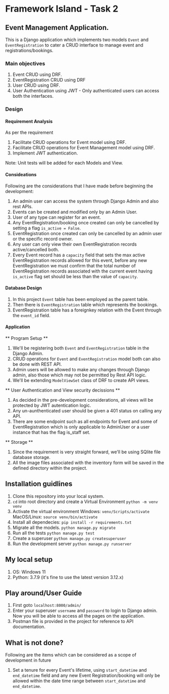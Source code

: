 # Framework Island - Task 2

## Event Management Application.

This is a Django application which implements two models `Event` and `EventRegistration` to cater a CRUD interface to manage event and registrations/bookings.

### Main objectives

1. Event CRUD using DRF.
2. EventRegistration CRUD using DRF
3. User CRUD using DRF.
3. User Authentication using JWT - Only authenticated users can access both the interfaces.

### Design

#### Requirement Analysis

As per the requirement

1. Facilitate CRUD operations for Event model using DRF.
2. Facilitate CRUD operations for Event Management model using DRF.
3. Implement JWT authentication.

Note: Unit tests will be added for each Models and View.

#### Consideations

Following are the considerations that I have made before beginning the development:

1. An admin user can access the system through Django Admin and also rest APIs.
2. Events can be created and modified only by an Admin User.
3. User of any type can register for an event.
4. Any EventRegistration/booking once created can only be cancelled by setting a flag `is_active = False`.
5. EventRegistration once created can only be cancelled by an admin user or the specific record owner.
6. Any user can only view their own EventRegistration records active/cancelled both.
7. Every Event record has a `capacity` field that sets the max active EventRegistration records allowed for this event, before any new EventRegistration we must confirm that the total number of EventRegistration records associated with the current event having `is_active` flag set should be less than the value of `capacity`.

#### Database Design

1. In this project `Event` table has been employed as the parent table.
2. Then there is `EventRegistration` table which represents the bookings.
3. EventRegistration table has a foreignkey relation with the Event through the `event_id` field.

#### Application

** Program Setup **

1. We'll be registering both `Event` and `EventRegistration` table in the Django Admin.
2. CRUD operations for `Event` and `EventRegistration` model both can also be done with REST API.
3. Admin users will be allowed to make any changes through Django admin, also those which may not be permitted by Rest API logic.
4. We'll be extending `ModelViewSet` class of DRF to create API views.

** User Authentication and View security decissions **

1. As decided in the pre-development considerations, all views will be protected by JWT autentication logic.
2. Any un-aunthenticated user should be given a 401 status on calling any API.
3. There are some endpoint such as all endpoints for Event and some of EventRegistration which is only applicable to AdminUser or a user instance that has the flag is_staff set.


** Storage **

1. Since the requirement is very straight forward, we'll be using SQlite file database storage.
2. All the image files associated with the inventory form will be saved in the defined directory within the project.

## Installation guidlines

1. Clone this repository into your local system.
2. `cd` into root directory and create a Virtual Environment `python -m venv venv`
3. Activate the virtual environment
   Windows: `venv/Scripts/activate`
   MacOS/Linux: `source venv/bin/activate`
4. Install all dependecies: `pip install -r requirements.txt`
5. Migrate all the models. `python manage.py migrate`
6. Run all the tests `python manage.py test`
7. Create a superuser `python manage.py createsuperuser`
8. Run the development server `python manage.py runserver`

## My local setup

1. OS: Windows 11
2. Python: 3.7.9 (it's fine to use the latest version 3.12.x)

## Play around/User Guide

1. First goto `localhost:8000/admin/`
2. Enter your superuser `username` and `password` to login to Django admin. Now you will be able to access all the pages on the application.
3. Postman file is provided in the project for reference to API documentation.

## What is not done?

Following are the items which can be considered as a scope of development in future
1. Set a tenure for every Event's lifetime, using `start_datetime` and `end_datetime` field and any new Event Registration/booking will only be allowed within the date time range between `start_datetime` and `end_datetime`.
